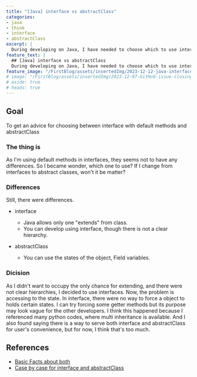 ```yaml
---
title: "[Java] interface vs abstractClass"
categories:
- java
- think
- interface
- abstractClass
excerpt: |
  During developing on Java, I have needed to choose which to use interface or abstractClass. So I researched a little.
feature_text: |
  ## [Java] interface vs abstractClass
  During developing on Java, I have needed to choose which to use interface or abstractClass. So I searched a little.
feature_image: "/FirstBlog/assets/insertedImg/2023-12-12-java-interface-vs-abstractClass/basic_codes.png"
# image: "/FirstBlog/assets/insertedImg/2023-12-07-GitHub-issue-closing/githubImage.png"
# aside: true
# heads: true
---
```

## Goal

To get an advice for choosing between interface with default methods and abstractClass

### The thing is

As I'm using default methods in interfaces, they seems not to have any differences. So I became wonder, which one to use? If I change from interfaces to abstract classes, won't it be matter?

### Differences

Still, there were differences.

- interface

  - Java allows only one "extends" from class.
  - You can develop using interface, though there is not a clear hierarchy.

- abstractClass

  - You can use the states of the object, Field variables.

### Dicision

As I didn't want to occupy the only chance for extending, and there were not clear hierarchies, I decided to use interfaces. Now, the problem is accessing to the state. In interface, there were no way to force a object to holds certain states. I can try forcing some getter methods but its purpose may look vague for the other developers. I think this happened because I referenced many python codes, where multi inheritance is available. And I also found saying there is a way to serve both interface and abstractClass for user's convenience, but for now, I think that's too much.

## References

- [Basic Facts about both](https://docs.github.com/en/issues/tracking-your-work-with-issues/linking-a-pull-request-to-an-issue/ "https://docs.github.com/en/issues/tracking-your-work-with-issues/linking-a-pull-request-to-an-issue/")
- [Case by case for interface and abstractClass](https://www.myanglog.com/Java%20interface%20vs%20abstract%20class%20-%20%EC%96%B8%EC%A0%9C%20%EB%AC%B4%EC%97%87%EC%9D%84%20%EC%93%B8%EA%B9%8C "https://www.myanglog.com/Java%20interface%20vs%20abstract%20class%20-%20%EC%96%B8%EC%A0%9C%20%EB%AC%B4%EC%97%87%EC%9D%84%20%EC%93%B8%EA%B9%8C/")